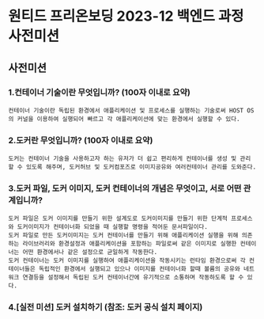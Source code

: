 # 원티드 프리온보딩 2023-12 백엔드 과정 사전미션

## 사전미션

### 1.컨테이너 기술이란 무엇입니까? (100자 이내로 요약)
    컨테이너 기술이란 독립된 환경에서 애플리케이션 및 프로세스를 실행하는 기술로써 HOST OS의 커널을 이용하여 실행되어 빠르고 각 애플리케이션에 맞는 환경에서 실행할 수 있다.

### 2.도커란 무엇입니까? (100자 이내로 요약)
    도커는 컨테이너 기술을 사용하고자 하는 유저가 더 쉽고 편리하게 컨테이너를 생성 및 관리 할 수 있도록 해주며, 도커허브 및 도커컴포즈로 이미지공유와 여러컨테이너 관리를 도와준다.

### 3.도커 파일, 도커 이미지, 도커 컨테이너의 개념은 무엇이고, 서로 어떤 관계입니까?
    도커 파일은 도커 이미지를 만들기 위한 설계도로 도커이미지를 만들기 위한 단계적 프로세스와 도커이미지가 컨테이너화 되었을 때 실행할 명령을 적어둔 문서파일이다.
    도커 파일로 만든 도커이미지는 도커 컨테이너를 만들기 위해 애플리케이션 실행을 위해 의존하는 라이브러리와 환경설정과 애플리케이션을 포함하는 파일로써 같은 이미지로 실행한 컨테이너는 어떤 환경에서나 같은 설정으로 균일하게 작동한다.
    도커 컨테이너는 도커 이미지를 실행하여 애플리케이션을 작동시키는 런타임 환경으로써 각 컨테이너들은 독립적인 환경에서 실행되고 있으나 이미지를 컨테이너화 할때 볼륨의 공유와 네트워크 연결등을 설정해서 독립된 도커 컨테이너간에 유기적으로 소통하며 작동하도록 할 수 있다.

### 4.[실전 미션] 도커 설치하기 (참조: 도커 공식 설치 페이지)

